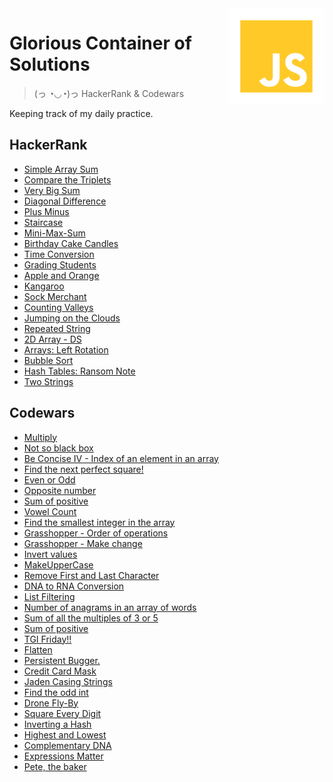 <img src="javascript.png" align="right" />

# Glorious Container of Solutions

> (っ ◔◡◔)っ HackerRank & Codewars

Keeping track of my daily practice.

## HackerRank

<ul>
    <li>
        <a href="https://www.hackerrank.com/challenges/simple-array-sum/problem" target="_blank">Simple Array Sum</a>
    </li>
    <li>
        <a href="https://www.hackerrank.com/challenges/compare-the-triplets" target="_blank">Compare the Triplets</a>
    </li>
    <li>
        <a href="https://www.hackerrank.com/challenges/a-very-big-sum" target="_blank">Very Big Sum</a>
    </li>
    <li>
        <a href="https://www.hackerrank.com/challenges/diagonal-difference" target="_blank">Diagonal Difference</a>
    </li>
    <li>
        <a href="https://www.hackerrank.com/challenges/plus-minus" target="_blank">Plus Minus</a>
    </li>
    <li>
        <a href="https://www.hackerrank.com/challenges/staircase/problem" target="_blank">Staircase</a>
    </li>
    <li>
        <a href="https://www.hackerrank.com/challenges/mini-max-sum/problem" target="_blank">Mini-Max-Sum</a>
    </li>
    <li>
        <a href="https://www.hackerrank.com/challenges/birthday-cake-candles/problem" target="_blank">Birthday Cake Candles</a>
    </li>
    <li>
        <a href="https://www.hackerrank.com/challenges/time-conversion/problem" target="_blank">Time Conversion</a>
    </li>
    <li>
        <a href="https://www.hackerrank.com/challenges/grading/problem" target="_blank">Grading Students</a>
    </li>
    <li>
        <a href="https://www.hackerrank.com/challenges/apple-and-orange/problem" target="_blank">Apple and Orange</a>
    </li>
    <li>
        <a href="https://www.hackerrank.com/challenges/apple-and-orange/problem" target="_blank">Kangaroo</a>
    </li>
    <li>
        <a href="https://www.hackerrank.com/challenges/sock-merchant/problem" target="_blank">Sock Merchant</a>
    </li>
    <li>
        <a href="https://www.hackerrank.com/challenges/counting-valleys/problem" target="_blank">Counting Valleys</a>
    </li>
    <li>
        <a href="https://www.hackerrank.com/challenges/jumping-on-the-clouds/problem" target="_blank">Jumping on the Clouds</a>
    </li>
    <li>
        <a href="https://www.hackerrank.com/challenges/repeated-string/problem" target="_blank">Repeated String</a>
    </li>
    <li>
        <a href="https://www.hackerrank.com/challenges/2d-array/problem" target="_blank">2D Array - DS</a>
    </li>
    <li>
        <a href="https://www.hackerrank.com/challenges/ctci-array-left-rotation/problem" target="_blank">Arrays: Left Rotation</a>
    </li>
    <li>
        <a href="https://www.hackerrank.com/challenges/ctci-bubble-sort/problem" target="_blank">Bubble Sort</a>
    </li>
    <li>
        <a href="https://www.hackerrank.com/challenges/ctci-ranson-note/problem" target="_blank">Hash Tables: Ransom Note</a>
    </li>
    <li>
        <a href="https://www.hackerrank.com/challenges/two-strings/problem" target="_blank">Two Strings</a>
    </li>
</ul>

## Codewars

<ul>
    <li>
        <a href="https://www.codewars.com/kata/50654ddff44f800200000004" target="_blank">Multiply</a>
    </li>
    <li>
        <a href="https://www.codewars.com/kata/57080f21d531cd94950007eb" target="_blank">Not so black box</a>
    </li>
    <li>
        <a href="https://www.codewars.com/kata/5703c093022cd1aae90012c9" target="_blank">Be Concise IV - Index of an element in an array</a>
    </li>
    <li>
        <a href="https://www.codewars.com/kata/56269eb78ad2e4ced1000013" target="_blank">Find the next perfect square!</a>
    </li>
    <li>
        <a href="https://www.codewars.com/kata/53da3dbb4a5168369a0000fe" target="_blank">Even or Odd</a>
    </li>
    <li>
        <a href="https://www.codewars.com/kata/56dec885c54a926dcd001095" target="_blank">Opposite number</a>
    </li>
    <li>
        <a href="https://www.codewars.com/kata/5715eaedb436cf5606000381" target="_blank">Sum of positive</a>
    </li>
    <li>
        <a href="https://www.codewars.com/kata/54ff3102c1bad923760001f3" target="_blank">Vowel Count</a>
    </li>
    <li>
        <a href="https://www.codewars.com/kata/55a2d7ebe362935a210000b2" target="_blank">Find the smallest integer in the array</a>
    </li>
    <li>
        <a href="https://www.codewars.com/kata/560ecf0cb040de130e00007d" target="_blank">Grasshopper - Order of operations</a>
    </li>
    <li>
        <a href="https://www.codewars.com/kata/560dab9f8b50f89fd6000070" target="_blank">Grasshopper - Make change</a>
    </li>
    <li>
        <a href="https://www.codewars.com/kata/5899dc03bc95b1bf1b0000ad" target="_blank">Invert values</a>
    </li>
    <li>
        <a href="https://www.codewars.com/kata/57a0556c7cb1f31ab3000ad7" target="_blank">MakeUpperCase</a>
    </li>
    <li>
        <a href="https://www.codewars.com/kata/56bc28ad5bdaeb48760009b0" target="_blank">Remove First and Last Character</a>
    </li>
    <li>
        <a href="https://www.codewars.com/kata/5556282156230d0e5e000089" target="_blank">DNA to RNA Conversion</a>
    </li>
    <li>
        <a href="https://www.codewars.com/kata/53dbd5315a3c69eed20002dd" target="_blank">List Filtering</a>
    </li>
    <li>
        <a href="https://www.codewars.com/kata/587e18b97a25e865530000d8" target="_blank">Number of anagrams in an array of words</a>
    </li>
    <li>
        <a href="https://www.codewars.com/kata/57f36495c0bb25ecf50000e7" target="_blank">Sum of all the multiples of 3 or 5</a>
    </li>
    <li>
        <a href="https://www.codewars.com/kata/5715eaedb436cf5606000381" target="_blank">Sum of positive</a>
    </li>
    <li>
        <a href="https://www.codewars.com/kata/5a0d6d8c6975982b5b000383" target="_blank">TGI Friday!!</a>
    </li>
    <li>
        <a href="https://www.codewars.com/kata/5250a89b1625e5decd000413" target="_blank">Flatten</a>
    </li>
    <li>
        <a href="https://www.codewars.com/kata/55bf01e5a717a0d57e0000ec" target="_blank">Persistent Bugger.</a>
    </li>
    <li>
        <a href="https://www.codewars.com/kata/5412509bd436bd33920011bc" target="_blank">Credit Card Mask</a>
    </li>
    <li>
        <a href="https://www.codewars.com/kata/5390bac347d09b7da40006f6" target="_blank">Jaden Casing Strings</a>
    </li>
    <li>
        <a href="https://www.codewars.com/kata/54da5a58ea159efa38000836" target="_blank">Find the odd int</a>
    </li>
    <li>
        <a href="https://www.codewars.com/kata/58356a94f8358058f30004b5" target="_blank">Drone Fly-By</a>
    </li>
    <li>
        <a href="https://www.codewars.com/kata/546e2562b03326a88e000020" target="_blank">Square Every Digit</a>
    </li>
    <li>
        <a href="https://www.codewars.com/kata/5b5604e26dc79e6832000101" target="_blank">Inverting a Hash</a>
    </li>
    <li>
        <a href="https://www.codewars.com/kata/554b4ac871d6813a03000035" target="_blank">Highest and Lowest</a>
    </li>
    <li>
        <a href="https://www.codewars.com/kata/554e4a2f232cdd87d9000038" target="_blank">Complementary DNA</a>
    </li>
    <li>
        <a href="https://www.codewars.com/kata/5ae62fcf252e66d44d00008e" target="_blank">Expressions Matter</a>
    </li>
    <li>
        <a href="https://www.codewars.com/kata/525c65e51bf619685c000059" target="_blank">Pete, the baker</a>
    </li>
</ul>

